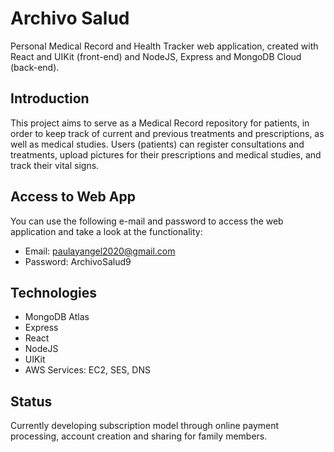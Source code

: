 # Archivo Salud
Personal Medical Record and Health Tracker web application, created with React and UIKit (front-end) and NodeJS, Express and MongoDB Cloud (back-end).

## Introduction
This project aims to serve as a Medical Record repository for patients, in order to keep track of current and previous treatments and prescriptions, as well as medical studies.
Users (patients) can register consultations and treatments, upload pictures for their prescriptions and medical studies, and track their vital signs.

## Access to Web App
You can use the following e-mail and password to access the web application and take a look at the functionality:
- Email: paulayangel2020@gmail.com
- Password: ArchivoSalud9

## Technologies
- MongoDB Atlas
- Express
- React
- NodeJS
- UIKit
- AWS Services: EC2, SES, DNS

## Status
Currently developing subscription model through online payment processing, account creation and sharing for family members.
